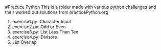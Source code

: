#Practice Python
This is a folder made with various python challenges
and their worked out solutions from practicePython.org

1) exercise1.py: Character Input
2) exercise2.py: Odd or Even
3) exercise3.py: List Less Than Ten
4) exercise4.py: Divisors
5) List Overlap

